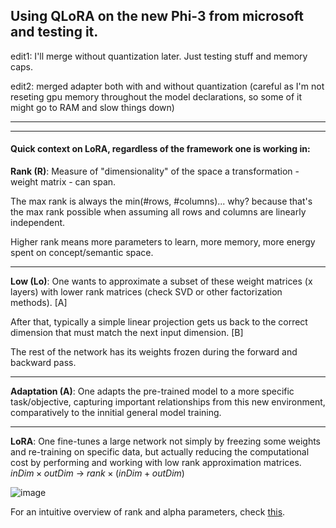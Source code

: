 ## Using QLoRA on the new Phi-3 from microsoft and testing it.

edit1: I'll merge without quantization later. Just testing stuff and memory caps. 

edit2: merged adapter both with and without quantization (careful as I'm not reseting gpu memory throughout the model declarations, so some of it might go to RAM and slow things down)
___
___

#### Quick context on LoRA, regardless of the framework one is working in:

**Rank (R)**: Measure of "dimensionality" of the space a transformation - weight matrix - can span. 

The max rank is always the min(#rows, #columns)... why? because that's the max rank possible when assuming all rows and columns are linearly independent.

Higher rank means more parameters to learn, more memory, more energy spent on concept/semantic space.
___
**Low (Lo)**: One wants to approximate a subset of these weight matrices (x layers) with lower rank matrices (check SVD or other factorization methods). [A]

After that, typically a simple linear projection gets us back to the correct dimension that must match the next input dimension. [B]

The rest of the network has its weights frozen during the forward and backward pass. 
___
**Adaptation (A)**: One adapts the pre-trained model to a more specific task/objective, capturing important relationships from this new environment, comparatively to the innitial general model training.
___
**LoRA**: One fine-tunes a large network not simply by freezing some weights and re-training on specific data, but actually reducing the computational cost by performing and working with low rank approximation matrices. $inDim \times outDim$ -> $rank \times (inDim + outDim)$

![image](https://github.com/seyeint/Fine_tuning_torch/assets/36778187/a0430c2e-aa0b-4754-909e-3d8ad37b2349)

For an intuitive overview of rank and alpha parameters, check [this](https://medium.com/@fartypantsham/what-rank-r-and-alpha-to-use-in-lora-in-llm-1b4f025fd133). 
